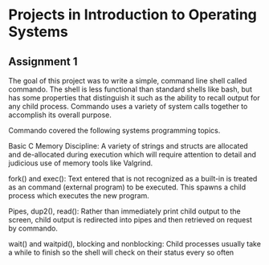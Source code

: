 # Projects in Introduction to Operating Systems
## Assignment 1 

The goal of this project was to write a simple, command line shell called commando. The shell is less functional than standard shells like bash, but has some properties that distinguish it such as the ability to recall output for any child process. Commando uses a variety of system calls together to accomplish its overall purpose.

Commando covered the following systems programming topics.

Basic C Memory Discipline: A variety of strings and structs are allocated and de-allocated during execution which will require attention to detail and judicious use of memory tools like Valgrind.

fork() and exec(): Text entered that is not recognized as a built-in is treated as an command (external program) to be executed. This spawns a child process which executes the new program.

Pipes, dup2(), read(): Rather than immediately print child output to the screen, child output is redirected into pipes and then retrieved on request by commando.

wait() and waitpid(), blocking and nonblocking: Child processes usually take a while to finish so the shell will check on their status every so often
